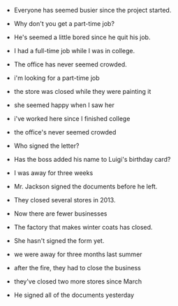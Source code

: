 - Everyone has seemed busier since the project started.
- Why don't you get a part-time job?
- He's seemed a little bored since he quit his job.
- I had a full-time job while I was in college.
- The office has never seemed crowded.
- i'm looking for a part-time job
- the store was closed while they were painting it
- she seemed happy when I saw her
- i've worked here since I finished college
- the office's never seemed crowded

- Who signed the letter?
- Has the boss added his name to Luigi's birthday card?
- I was away for three weeks
- Mr. Jackson signed the documents before he left.
- They closed several stores in 2013.
-  Now there are fewer businesses
-  The factory that makes winter coats has closed.
-  She hasn't signed the form yet.
-  we were away for three months last summer
-  after the fire, they had to close the business
-  they've closed two more stores since March
-  He signed all of the documents yesterday
